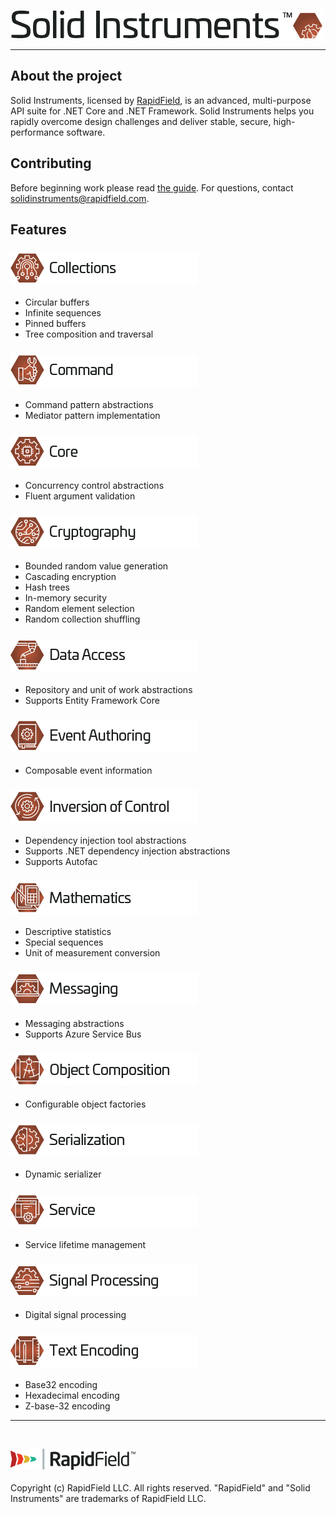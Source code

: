 <!--
Copyright (c) RapidField LLC. Licensed under the MIT License. See LICENSE.txt in the project root for license information.
-->

![Solid Instruments logo](SolidInstruments.Logo.Color.Transparent.500w.png)
- - -

## About the project

Solid Instruments, licensed by [RapidField](https://www.rapidfield.com), is an advanced, multi-purpose API suite for .NET Core and .NET Framework. Solid Instruments helps you rapidly overcome design challenges and deliver stable, secure, high-performance software.

## Contributing

Before beginning work please read [the guide](CONTRIBUTING.md). For questions, contact [solidinstruments@rapidfield.com](mailto:solidinstruments@rapidfield.com).

## Features

### [![Collections label](src/RapidField.SolidInstruments.Collections/Label.Collections.300w.png)](src/RapidField.SolidInstruments.Collections/README.md)

- Circular buffers
- Infinite sequences
- Pinned buffers
- Tree composition and traversal

### [![Command label](src/RapidField.SolidInstruments.Command/Label.Command.300w.png)](src/RapidField.SolidInstruments.Command/README.md)

- Command pattern abstractions
- Mediator pattern implementation

### [![Core label](src/RapidField.SolidInstruments.Core/Label.Core.300w.png)](src/RapidField.SolidInstruments.Core/README.md)

- Concurrency control abstractions
- Fluent argument validation

### [![Cryptography label](src/RapidField.SolidInstruments.Cryptography/Label.Cryptography.300w.png)](src/RapidField.SolidInstruments.Cryptography/README.md)

- Bounded random value generation
- Cascading encryption
- Hash trees
- In-memory security
- Random element selection
- Random collection shuffling

### [![Data Access label](src/RapidField.SolidInstruments.DataAccess/Label.DataAccess.300w.png)](src/RapidField.SolidInstruments.DataAccess/README.md)

- Repository and unit of work abstractions
- Supports Entity Framework Core

### [![Event Authoring label](src/RapidField.SolidInstruments.EventAuthoring/Label.EventAuthoring.300w.png)](src/RapidField.SolidInstruments.EventAuthoring/README.md)

- Composable event information

### [![Inversion of Control label](src/RapidField.SolidInstruments.InversionOfControl/Label.InversionOfControl.300w.png)](src/RapidField.SolidInstruments.InversionOfControl/README.md)

- Dependency injection tool abstractions
- Supports .NET dependency injection abstractions
- Supports Autofac

### [![Mathematics label](src/RapidField.SolidInstruments.Mathematics/Label.Mathematics.300w.png)](src/RapidField.SolidInstruments.Mathematics/README.md)

- Descriptive statistics
- Special sequences
- Unit of measurement conversion

### [![Messaging label](src/RapidField.SolidInstruments.Messaging/Label.Messaging.300w.png)](src/RapidField.SolidInstruments.Messaging/README.md)

- Messaging abstractions
- Supports Azure Service Bus

### [![Object Composition label](src/RapidField.SolidInstruments.ObjectComposition/Label.ObjectComposition.300w.png)](src/RapidField.SolidInstruments.ObjectComposition/README.md)

- Configurable object factories

### [![Serialization label](src/RapidField.SolidInstruments.Serialization/Label.Serialization.300w.png)](src/RapidField.SolidInstruments.Serialization/README.md)

- Dynamic serializer

### [![Service label](src/RapidField.SolidInstruments.Service/Label.Service.300w.png)](src/RapidField.SolidInstruments.Service/README.md)

- Service lifetime management

### [![Signal Processing label](src/RapidField.SolidInstruments.SignalProcessing/Label.SignalProcessing.300w.png)](src/RapidField.SolidInstruments.SignalProcessing/README.md)

- Digital signal processing

### [![Text Encoding label](src/RapidField.SolidInstruments.TextEncoding/Label.TextEncoding.300w.png)](src/RapidField.SolidInstruments.TextEncoding/README.md)

- Base32 encoding
- Hexadecimal encoding
- Z-base-32 encoding

- - -
<br />

![RapidField logo](RapidField.Logo.Color.Black.Transparent.200w.png)
<br /><br />
Copyright (c) RapidField LLC. All rights reserved. "RapidField" and "Solid Instruments" are trademarks of RapidField LLC.